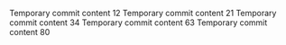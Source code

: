Temporary commit content 12
Temporary commit content 21
Temporary commit content 34
Temporary commit content 63
Temporary commit content 80

